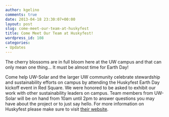 ```yaml
---
author: kgelino
comments: true
date: 2013-04-18 23:30:07+00:00
layout: post
slug: come-meet-our-team-at-huskyfest
title: Come Meet Our Team at Huskyfest!
wordpress_id: 108
categories:
- Updates
---
```


The cherry blossoms are in full bloom here at the UW campus and that can only mean one thing... It must be almost time for Earth Day!

Come help UW-Solar and the larger UW community celebrate stewardship and sustainability efforts on campus by attending the Huskyfest Earth Day kickoff event in Red Square. We were honored to be asked to exhibit our work with other sustainability leaders on campus. Team members from UW-Solar will be on hand from 10am until 2pm to answer questions you may have about the project or to just say hello. For more information on Huskyfest please make sure to visit [their website](http://www.washington.edu/huskyfest/).
